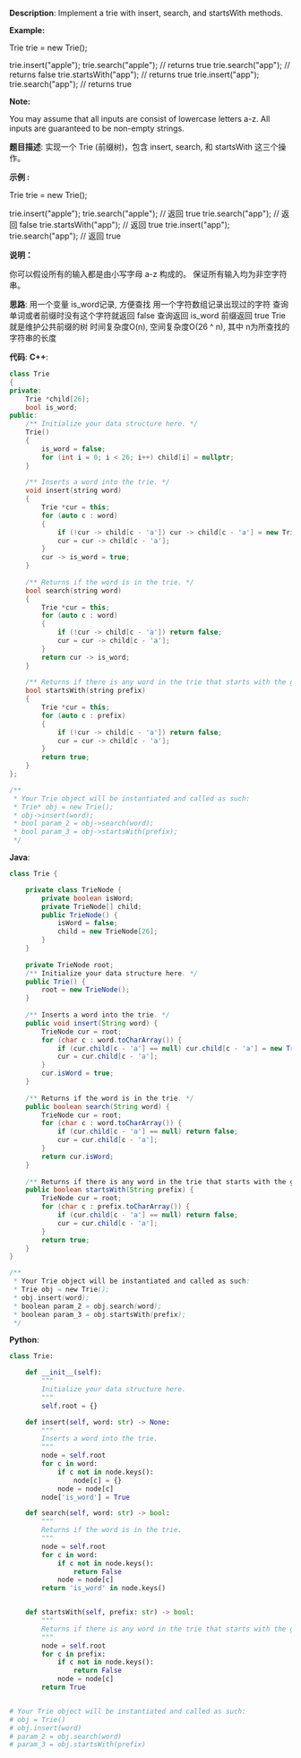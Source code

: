 __Description__:
Implement a trie with insert, search, and startsWith methods.

__Example:__

Trie trie = new Trie();

trie.insert("apple");
trie.search("apple");   // returns true
trie.search("app");     // returns false
trie.startsWith("app"); // returns true
trie.insert("app");   
trie.search("app");     // returns true

__Note:__

You may assume that all inputs are consist of lowercase letters a-z.
All inputs are guaranteed to be non-empty strings.

__题目描述__:
实现一个 Trie (前缀树)，包含 insert, search, 和 startsWith 这三个操作。

__示例 :__

Trie trie = new Trie();

trie.insert("apple");
trie.search("apple");   // 返回 true
trie.search("app");     // 返回 false
trie.startsWith("app"); // 返回 true
trie.insert("app");   
trie.search("app");     // 返回 true

__说明：__

你可以假设所有的输入都是由小写字母 a-z 构成的。
保证所有输入均为非空字符串。

__思路__:
用一个变量 is_word记录, 方便查找
用一个字符数组记录出现过的字符
查询单词或者前缀时没有这个字符就返回 false
查询返回 is_word
前缀返回 true
Trie就是维护公共前缀的树
时间复杂度O(n), 空间复杂度O(26 ^ n), 其中 n为所查找的字符串的长度

__代码__:
__C++__:
```C++
class Trie 
{
private:
    Trie *child[26];
    bool is_word;
public:
    /** Initialize your data structure here. */
    Trie() 
    {
        is_word = false;
        for (int i = 0; i < 26; i++) child[i] = nullptr;
    }
    
    /** Inserts a word into the trie. */
    void insert(string word) 
    {
        Trie *cur = this;
        for (auto c : word)
        {
            if (!cur -> child[c - 'a']) cur -> child[c - 'a'] = new Trie();
            cur = cur -> child[c - 'a'];
        }
        cur -> is_word = true;
    }
    
    /** Returns if the word is in the trie. */
    bool search(string word) 
    {
        Trie *cur = this;
        for (auto c : word)
        {
            if (!cur -> child[c - 'a']) return false;
            cur = cur -> child[c - 'a'];
        }
        return cur -> is_word;
    }
    
    /** Returns if there is any word in the trie that starts with the given prefix. */
    bool startsWith(string prefix) 
    {
        Trie *cur = this;
        for (auto c : prefix)
        {
            if (!cur -> child[c - 'a']) return false;
            cur = cur -> child[c - 'a'];
        }
        return true;
    }
};

/**
 * Your Trie object will be instantiated and called as such:
 * Trie* obj = new Trie();
 * obj->insert(word);
 * bool param_2 = obj->search(word);
 * bool param_3 = obj->startsWith(prefix);
 */
```

__Java__:
```Java
class Trie {

    private class TrieNode {
        private boolean isWord;
        private TrieNode[] child;
        public TrieNode() {
            isWord = false;
            child = new TrieNode[26];
        }
    }
    
    private TrieNode root;
    /** Initialize your data structure here. */
    public Trie() {
        root = new TrieNode();
    }
    
    /** Inserts a word into the trie. */
    public void insert(String word) {
        TrieNode cur = root;
        for (char c : word.toCharArray()) {
            if (cur.child[c - 'a'] == null) cur.child[c - 'a'] = new TrieNode();
            cur = cur.child[c - 'a'];
        }
        cur.isWord = true;
    }
    
    /** Returns if the word is in the trie. */
    public boolean search(String word) {
        TrieNode cur = root;
        for (char c : word.toCharArray()) {
            if (cur.child[c - 'a'] == null) return false;
            cur = cur.child[c - 'a'];
        }
        return cur.isWord;
    }
    
    /** Returns if there is any word in the trie that starts with the given prefix. */
    public boolean startsWith(String prefix) {
        TrieNode cur = root;
        for (char c : prefix.toCharArray()) {
            if (cur.child[c - 'a'] == null) return false;
            cur = cur.child[c - 'a'];
        }
        return true;
    }
}

/**
 * Your Trie object will be instantiated and called as such:
 * Trie obj = new Trie();
 * obj.insert(word);
 * boolean param_2 = obj.search(word);
 * boolean param_3 = obj.startsWith(prefix);
 */
```

__Python__:
```Python
class Trie:

    def __init__(self):
        """
        Initialize your data structure here.
        """
        self.root = {}

    def insert(self, word: str) -> None:
        """
        Inserts a word into the trie.
        """
        node = self.root
        for c in word:
            if c not in node.keys():
                node[c] = {}
            node = node[c]
        node['is_word'] = True

    def search(self, word: str) -> bool:
        """
        Returns if the word is in the trie.
        """
        node = self.root
        for c in word:
            if c not in node.keys():
                return False
            node = node[c]
        return 'is_word' in node.keys()


    def startsWith(self, prefix: str) -> bool:
        """
        Returns if there is any word in the trie that starts with the given prefix.
        """
        node = self.root
        for c in prefix:
            if c not in node.keys():
                return False
            node = node[c]
        return True


# Your Trie object will be instantiated and called as such:
# obj = Trie()
# obj.insert(word)
# param_2 = obj.search(word)
# param_3 = obj.startsWith(prefix)
```